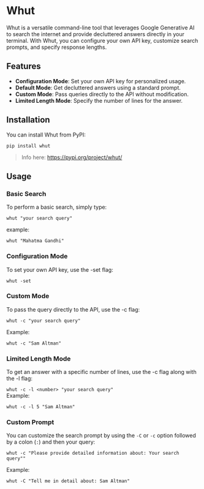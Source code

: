 # Whut

Whut is a versatile command-line tool that leverages Google Generative AI to search the internet and provide decluttered answers directly in your terminal. With Whut, you can configure your own API key, customize search prompts, and specify response lengths.

## Features

- **Configuration Mode**: Set your own API key for personalized usage.
- **Default Mode**: Get decluttered answers using a standard prompt.
- **Custom Mode**: Pass queries directly to the API without modification.
- **Limited Length Mode**: Specify the number of lines for the answer.

## Installation

You can install Whut from PyPI:

```pip install whut```

> Info here: https://pypi.org/project/whut/


## Usage
### Basic Search
To perform a basic search, simply type:

```whut "your search query"```   

 example:
            
    whut "Mahatma Gandhi"


### Configuration Mode

To set your own API key, use the -set flag:    

    whut -set


### Custom Mode

To pass the query directly to the API, use the -c flag:   


```whut -c "your search query"```    

Example: 

    whut -c "Sam Altman"

### Limited Length Mode

To get an answer with a specific number of lines, use the -c flag along with the -l flag:

```whut -c -l <number> "your search query"```    
Example: 

    whut -c -l 5 "Sam Altman"

### Custom Prompt
You can customize the search prompt by using the `-C` or `-c` option followed by a colon (`:`) and then your query:


```whut -c "Please provide detailed information about: Your search query""```   

Example:
    
    whut -C "Tell me in detail about: Sam Altman"




